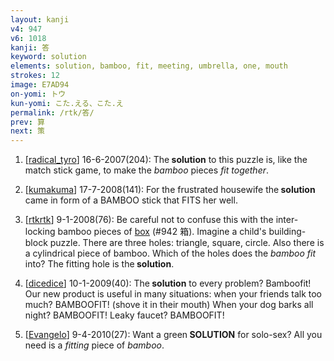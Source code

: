 ```yaml
---
layout: kanji
v4: 947
v6: 1018
kanji: 答
keyword: solution
elements: solution, bamboo, fit, meeting, umbrella, one, mouth
strokes: 12
image: E7AD94
on-yomi: トウ
kun-yomi: こた.える、こた.え
permalink: /rtk/答/
prev: 算
next: 策
---
```


1) [<a href="http://kanji.koohii.com/profile/radical_tyro">radical_tyro</a>] 16-6-2007(204): The<strong> solution</strong> to this puzzle is, like the match stick game, to make the <em>bamboo</em> pieces <em>fit together</em>.

2) [<a href="http://kanji.koohii.com/profile/kumakuma">kumakuma</a>] 17-7-2008(141): For the frustrated housewife the<strong> solution</strong> came in form of a BAMBOO stick that FITS her well.

3) [<a href="http://kanji.koohii.com/profile/rtkrtk">rtkrtk</a>] 9-1-2008(76): Be careful not to confuse this with the inter-locking bamboo pieces of <a href="../v4/942.html">box</a> (#942 箱). Imagine a child&#039;s building-block puzzle. There are three holes: triangle, square, circle. Also there is a cylindrical piece of bamboo. Which of the holes does the <em>bamboo</em> <em>fit</em> into? The fitting hole is the<strong> solution</strong>.

4) [<a href="http://kanji.koohii.com/profile/dicedice">dicedice</a>] 10-1-2009(40): The<strong> solution</strong> to every problem? Bamboofit! Our new product is useful in many situations: when your friends talk too much? BAMBOOFIT! (shove it in their mouth) When your dog barks all night? BAMBOOFIT! Leaky faucet? BAMBOOFIT!

5) [<a href="http://kanji.koohii.com/profile/Evangelo">Evangelo</a>] 9-4-2010(27): Want a green<strong> SOLUTION</strong> for solo-sex? All you need is a <em>fitting</em> piece of <em>bamboo</em>.


